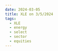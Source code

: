 ```yaml
---
date: 2024-03-05
title: XLE on 3/5/2024
tags: 
  - XLE
  - energy
  - select
  - sector
  - equities
---
```

<div class="post">
<snapshot-grid 
    :reports="['2024/03/04/CTA/XLE', '2024/03/05/CTA/XLE', '2024/03/05/MTP/XLE']"
    chart="2024/03/05/Chart/XLE"
/>
<p>

</p>
<p>

</p>
</div>
